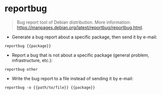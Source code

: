 # reportbug

> Bug report tool of Debian distribution.
> More information: <https://manpages.debian.org/latest/reportbug/reportbug.html>.

- Generate a bug report about a specific package, then send it by e-mail:

`reportbug {{package}}`

- Report a bug that is not about a specific package (general problem, infrastructure, etc.):

`reportbug other`

- Write the bug report to a file instead of sending it by e-mail:

`reportbug -o {{path/to/file}} {{package}}`
